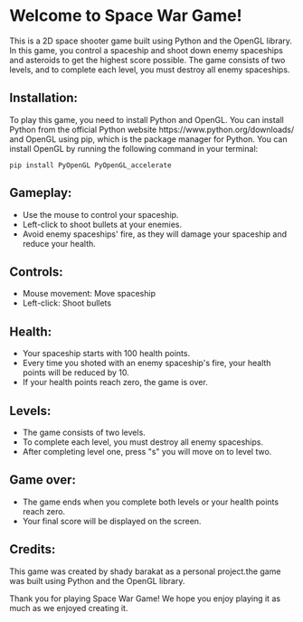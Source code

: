 <!DOCTYPE html> <html> <body> <h1>Welcome to Space War Game!</h1>
  
  <p>This is a 2D space shooter game built using Python and the OpenGL library. In this game, you control a spaceship and shoot down enemy spaceships and asteroids to get the highest score possible. The game consists of two levels, and to complete each level, you must destroy all enemy spaceships.</p>

<h2>Installation:</h2>
<p>To play this game, you need to install Python and OpenGL. You can install Python from the official Python website https://www.python.org/downloads/ and OpenGL using pip, which is the package manager for Python. You can install OpenGL by running the following command in your terminal:</p>

<pre><code>pip install PyOpenGL PyOpenGL_accelerate</code></pre>

<h2>Gameplay:</h2>
<ul>
	<li>Use the mouse to control your spaceship.</li>
	<li>Left-click to shoot bullets at your enemies.</li>
	<li>Avoid enemy spaceships' fire, as they will damage your spaceship and reduce your health.</li>
</ul>

<h2>Controls:</h2>
<ul>
	<li>Mouse movement: Move spaceship</li>
	<li>Left-click: Shoot bullets</li>
</ul>

<h2>Health:</h2>
<ul>
	<li>Your spaceship starts with 100 health points.</li>
	<li>Every time you shoted with an enemy spaceship's fire, your health points will be reduced by 10.</li>
	<li>If your health points reach zero, the game is over.</li>
</ul>

<h2>Levels:</h2>
<ul>
	<li>The game consists of two levels.</li>
	<li>To complete each level, you must destroy all enemy spaceships.</li>
	<li>After completing level one, press "s" you will move on to level two.</li>
</ul>

<h2>Game over:</h2>
<ul>
	<li>The game ends when you complete both levels or your health points reach zero.</li>
	<li>Your final score will be displayed on the screen.</li>
</ul>

<h2>Credits:</h2>
<p>This game was created by shady barakat as a personal project.the game was built using Python and the OpenGL library.</p>

<p>Thank you for playing Space War Game! We hope you enjoy playing it as much as we enjoyed creating it.</p>
  </body> </html>

